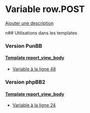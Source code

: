 # Variable row.POST
[Ajouter une description](https://fa-tvars.appspot.com/row.POST)

n## Utilisations dans les templates

### Version PunBB

#### [Template report_view_body](punbb/report_view_body.md)
* [Variable à la ligne 48](../punbb/report_view_body.tpl#L48)

### Version phpBB2

#### [Template report_view_body](subsilver/report_view_body.md)
* [Variable à la ligne 24](../subsilver/report_view_body.tpl#L24)